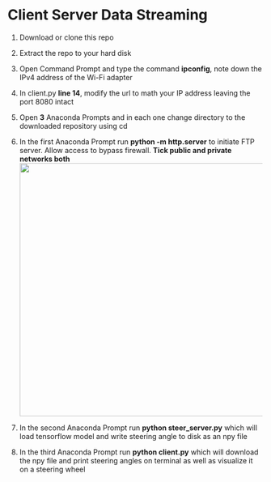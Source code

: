# Client Server Data Streaming

1. Download or clone this repo

2. Extract the repo to your hard disk

3. Open Command Prompt and type the command **ipconfig**, note down the IPv4 address of the Wi-Fi adapter

4. In client.py **line 14**, modify the url to math your IP address leaving the port 8080 intact

4. Open **3** Anaconda Prompts and in each one change directory to the downloaded repository using cd

5. In the first Anaconda Prompt run **python -m http.server** to initiate FTP server. Allow access to bypass firewall. **Tick public and private networks both** <img src="https://i.stack.imgur.com/VLdf5.png" width="500">

6. In the second Anaconda Prompt run **python steer_server.py** which will load tensorflow model and write steering angle to disk as an npy file

7. In the third Anaconda Prompt run **python client.py** which will download the npy file and print steering angles on terminal as well as visualize it on a steering wheel

